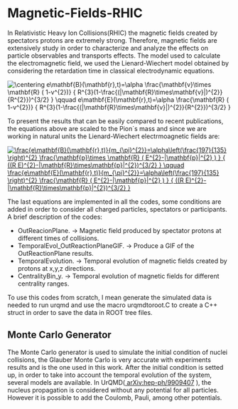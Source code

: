 # Magnetic-Fields-RHIC
In Relativistic Heavy Ion Collisions(RHIC) the magnetic fields created by spectators protons are extremely strong. Therefore, magnetic fields are extensively study in order to characterize and analyze the effects on particle observables and transports effects. The model used to calculate the electromagnetic field, we used the Lienard-Wiechert model obtained by considering the retardation time in classical electrodynamic equations. 

<img src="https://latex.codecogs.com/svg.latex?\centering&space;e\mathbf{B}(\mathbf{r},t)=\alpha&space;\frac{\mathbf{v}\times&space;\mathbf{R}&space;(&space;1-v^{2})}&space;{&space;R^{3}(1-\frac{(|\mathbf{R}\times\mathbf{v}|)^{2}}{R^{2}})^{3/2}&space;}&space;\qquad&space;e\mathbf{E}(\mathbf{r},t)=\alpha&space;\frac{\mathbf{R}&space;(&space;1-v^{2})}&space;{&space;R^{3}(1-\frac{(|\mathbf{R}\times\mathbf{v}|)^{2}}{R^{2}})^{3/2}&space;}" title="\centering e\mathbf{B}(\mathbf{r},t)=\alpha \frac{\mathbf{v}\times \mathbf{R} ( 1-v^{2})} { R^{3}(1-\frac{(|\mathbf{R}\times\mathbf{v}|)^{2}}{R^{2}})^{3/2} } \qquad e\mathbf{E}(\mathbf{r},t)=\alpha \frac{\mathbf{R} ( 1-v^{2})} { R^{3}(1-\frac{(|\mathbf{R}\times\mathbf{v}|)^{2}}{R^{2}})^{3/2} }" /></a>

To present the results that can be easily compared to recent publications, the equations above are scaled to the Pion´s mass and since we are working in natural units the Lienard-Wiechert electrmoagnetic fields are:

<a href="https://www.codecogs.com/eqnedit.php?latex=\frac{e\mathbf{B}(\mathbf{r},t)}{m_{\pi}^{2}}=\alpha\left(\frac{197}{135}&space;\right)^{2}&space;\frac{\mathbf{p}\times&space;\mathbf{R}&space;(&space;E^{2}-|\mathbf{p}|^{2}&space;)&space;}&space;{&space;((R&space;E)^{2}-|\mathbf{R}\times\mathbf{p}|^{2})^{3/2}&space;}&space;\qquad&space;\frac{e\mathbf{E}(\mathbf{r},t)}{m_{\pi}^{2}}=\alpha\left(\frac{197}{135}&space;\right)^{2}&space;\frac{\mathbf{R}&space;(&space;E^{2}-|\mathbf{p}|^{2}&space;)&space;}&space;{&space;((R&space;E)^{2}-|\mathbf{R}\times\mathbf{p}|^{2})^{3/2}&space;}" target="_blank"><img src="https://latex.codecogs.com/svg.latex?\frac{e\mathbf{B}(\mathbf{r},t)}{m_{\pi}^{2}}=\alpha\left(\frac{197}{135}&space;\right)^{2}&space;\frac{\mathbf{p}\times&space;\mathbf{R}&space;(&space;E^{2}-|\mathbf{p}|^{2}&space;)&space;}&space;{&space;((R&space;E)^{2}-|\mathbf{R}\times\mathbf{p}|^{2})^{3/2}&space;}&space;\qquad&space;\frac{e\mathbf{E}(\mathbf{r},t)}{m_{\pi}^{2}}=\alpha\left(\frac{197}{135}&space;\right)^{2}&space;\frac{\mathbf{R}&space;(&space;E^{2}-|\mathbf{p}|^{2}&space;)&space;}&space;{&space;((R&space;E)^{2}-|\mathbf{R}\times\mathbf{p}|^{2})^{3/2}&space;}" title="\frac{e\mathbf{B}(\mathbf{r},t)}{m_{\pi}^{2}}=\alpha\left(\frac{197}{135} \right)^{2} \frac{\mathbf{p}\times \mathbf{R} ( E^{2}-|\mathbf{p}|^{2} ) } { ((R E)^{2}-|\mathbf{R}\times\mathbf{p}|^{2})^{3/2} } \qquad \frac{e\mathbf{E}(\mathbf{r},t)}{m_{\pi}^{2}}=\alpha\left(\frac{197}{135} \right)^{2} \frac{\mathbf{R} ( E^{2}-|\mathbf{p}|^{2} ) } { ((R E)^{2}-|\mathbf{R}\times\mathbf{p}|^{2})^{3/2} }" /></a>

The last equations are implemented in all the codes, some conditions are added in order to consider all charged particles, spectators or participants. A brief description of the codes:

* OutReacionPlane. -> Magnetic field produced by spectator protons at different times of collisions.
* TemporalEvol_OutReactionPlaneGIF. -> Produce a GIF of the OutReactionPlane results.
* TemporalEvolution. -> Temporal evolution of magnetic fields created by protons at x,y,z directions.
* CentralityBin_y. -> Temporal evolution of magnetic fields for different centrality ranges.

To use this codes from scratch, I mean generate the simulated data is needed to run urqmd and use the macro urqmdtoroot.C to create a C++ struct in order to save the data in ROOT tree files.




## Monte Carlo Generator
The Monte Carlo generator is used to simulate the initial condition of nuclei collisions, the Glauber Monte Carlo is very accurate with experiments results and is the one used in this work. After the initial condition is setted up, in order to take into account the temporal evolution of the system, several models are available. In UrQMD(<a href="arXiv:hep-ph/9909407"> arXiv:hep-ph/9909407</a>  ), the nucleus propagation is considered without any potential for all particles. However it is possible to add the Coulomb, Pauli, among other potentials.  
